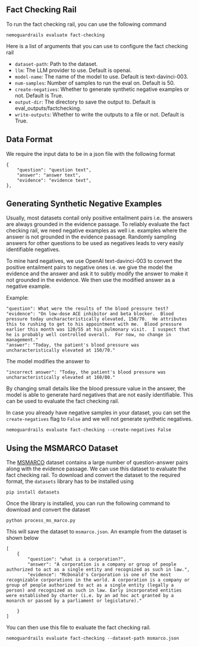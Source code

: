 ## Fact Checking Rail

To run the fact checking rail, you can use the following command

```nemoguardrails evaluate fact-checking```

Here is a list of arguments that you can use to configure the fact checking rail

- `dataset-path`: Path to the dataset.
- `llm`: The LLM provider to use. Default is openai.
- `model-name`: The name of the model to use. Default is text-davinci-003.
- `num-samples`: Number of samples to run the eval on. Default is 50.
- `create-negatives`: Whether to generate synthetic negative examples or not. Default is True.
- `output-dir`: The directory to save the output to. Default is eval_outputs/factchecking.
- `write-outputs`: Whether to write the outputs to a file or not. Default is True.

## Data Format

We require the input data to be in a json file with the following format

```
{
    "question": "question text",
    "answer": "answer text",
    "evidence": "evidence text",
},
```
## Generating Synthetic Negative Examples

Usually, most datasets contail only positive entailment pairs i.e. the answers are always grounded in the evidence passage. To reliably evaluate the fact checking rail, we need negative examples as well i.e. examples where the answer is not grounded in the evidence passage. Randomly sampling answers for other questions to be used as negatives leads to very easily identifiable negatives.

To mine hard negatives, we use OpenAI text-davinci-003 to convert the positive entailment pairs to negative ones i.e. we give the model the evidence and the answer and ask it to subtly modify the answer to make it not grounded in the evidence. We then use the modified answer as a negative example.

Example:

```
"question": What were the results of the blood pressure test?
"evidence": "On low-dose ACE inhibitor and beta blocker.  Blood pressure today uncharacteristically elevated, 150/70.  He attributes this to rushing to get to his appointment with me.  Blood pressure earlier this month was 120/55 at his pulmonary visit.  I suspect that he is probably well controlled overall.  For now, no change in management."
"answer": "Today, the patient's blood pressure was uncharacteristically elevated at 150/70."
```

The model modifies the answer to

```
"incorrect answer": "Today, the patient's blood pressure was uncharacteristically elevated at 160/80."
```

By changing small details like the blood pressure value in the answer, the model is able to generate hard negatives that are not easily identifiable. This can be used to evaluate the fact checking rail.


In case you already have negative samples in your dataset, you can set the `create-negatives` flag to `False` and we will not generate synthetic negatives.

```nemoguardrails evaluate fact-checking --create-negatives False```

## Using the MSMARCO Dataset

The [MSMARCO](https://huggingface.co/datasets/ms_marco) dataset contains a large number of question-answer pairs along with the evidence passage. We can use this dataset to evaluate the fact checking rail. To download and convert the dataset to the required format, the `datasets` library has to be installed using

```pip install datasets```

Once the library is installed, you can run the following command to download and convert the dataset

```python process_ms_marco.py```

This will save the dataset to `msmarco.json`. An example from the dataset is shown below

```
[
    {
        "question": "what is a corporation?", 
        "answer": "A corporation is a company or group of people authorized to act as a single entity and recognized as such in law.", 
        "evidence": "McDonald's Corporation is one of the most recognizable corporations in the world. A corporation is a company or group of people authorized to act as a single entity (legally a person) and recognized as such in law. Early incorporated entities were established by charter (i.e. by an ad hoc act granted by a monarch or passed by a parliament or legislature)."
    
    }
]
```

You can then use this file to evaluate the fact checking rail.

```nemoguardrails evaluate fact-checking --dataset-path msmarco.json```
